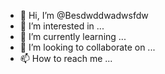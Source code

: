 - 👋 Hi, I’m @Besdwddwadwsfdw
- 👀 I’m interested in ...
- 🌱 I’m currently learning ...
- 💞️ I’m looking to collaborate on ...
- 📫 How to reach me ...

<!---
Besdwddwadwsfdw/Besdwddwadwsfdw is a ✨ special ✨ repository because its `README.md` (this file) appears on your GitHub profile.
You can click the Preview link to take a look at your changes.
--->
